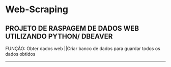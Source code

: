 # Web-Scraping

PROJETO DE RASPAGEM DE DADOS WEB UTILIZANDO PYTHON/ DBEAVER
---------------------------------------
FUNÇÃO:
Obter dados web
||Criar banco de dados para guardar todos os dados obtidos
*******************


